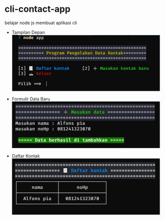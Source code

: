 # cli-contact-app
belajar node js membuat aplikasi cli
- Tampilan Depan <br />
![alt Tampilan Depan](https://github.com/onslife/cli-contact-app/blob/main/data/Screenshot_2.jpg)

- Formulir Data Baru <br />
![alt Formulir Data Baru](https://github.com/onslife/cli-contact-app/blob/main/data/Screenshot_3.jpg)

- Daftar Kontak <br />
![alt Daftar Kontak](https://github.com/onslife/cli-contact-app/blob/main/data/Screenshot_1.jpg)
